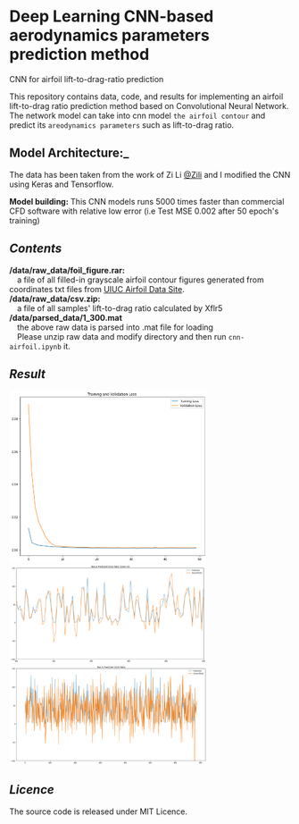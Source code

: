 # Deep Learning CNN-based aerodynamics parameters prediction method
CNN for airfoil lift-to-drag-ratio prediction

This repository contains data, code, and results for implementing an airfoil lift-to-drag ratio prediction method based on Convolutional Neural Network. The network model can take into cnn model `the airfoil contour` and predict its `areodynamics parameters` such as lift-to-drag ratio.  
## Model Architecture:_   
The data has been taken from the work of Zi Li [@Zili](https://github.com/ziliHarvey/CNN-for-Airfoil) and I modified the CNN using Keras and Tensorflow. 

**Model building:**   This CNN models runs 5000 times faster than commercial CFD software with relative low error (i.e Test MSE 0.002 after 50 epoch's training)


## _Contents_  
**/data/raw_data/foil_figure.rar:**   
&emsp;a file of all filled-in grayscale airfoil contour figures generated from coordinates txt files from [UIUC Airfoil Data Site](https://m-selig.ae.illinois.edu/ads/coord_database.html).  
**/data/raw_data/csv.zip:**  
&emsp;a file of all samples' lift-to-drag ratio calculated by Xflr5
**/data/parsed_data/1_300.mat**  
&emsp;the above raw data is parsed into .mat file for loading  
&emsp;Please unzip raw data and modify directory and then run `cnn-airfoil.ipynb` it.   


## _Result_
 <p align="left">
 <img src="https://github.com/vishnu1710/Airfoil_Lift-Drag_Prediction_DL_CNN/raw/main/img/error.png" width="70%" height="50%">
 <img src="https://github.com/vishnu1710/Airfoil_Lift-Drag_Prediction_DL_CNN/raw/main/img/error_2.png" width="70%" height="50%">
 <img src="https://github.com/vishnu1710/Airfoil_Lift-Drag_Prediction_DL_CNN/raw/main/img/prediction.png" width="70%" height="50%">
 </p>

## _Licence_  
The source code is released under MIT Licence.  

